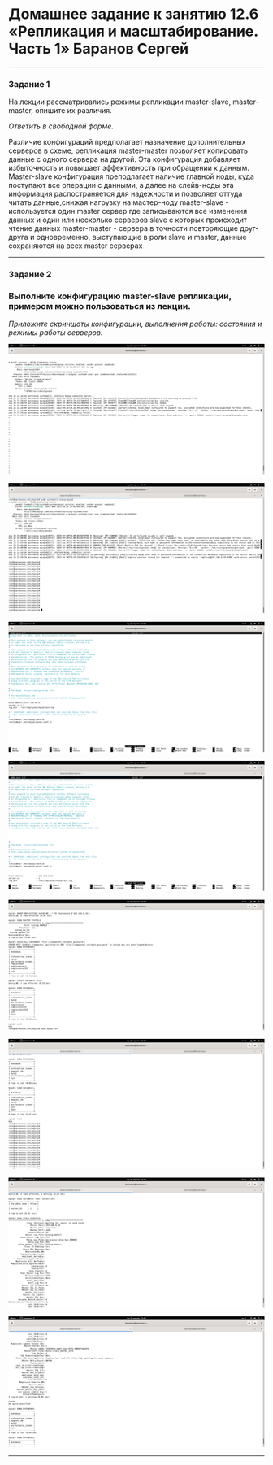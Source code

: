 # Домашнее задание к занятию 12.6 «Репликация и масштабирование. Часть 1» Баранов Сергей


---


### Задание 1

На лекции рассматривались режимы репликации master-slave, master-master, опишите их различия.

*Ответить в свободной форме.*

Различие конфигураций предполагает назначение дополнительных серверов в схеме, репликация master-master позволяет копировать данные с одного сервера на другой. Эта конфигурация добавляет избыточность и повышает эффективность при обращении к данным. 
Master-slave конфигурация преподлагает наличие главной ноды, куда поступают все операции с данными, а далее на слейв-ноды эта информация распостраняется для надежности и позволяет оттуда читать данные,снижая нагрузку на мастер-ноду
master-slave - используется один master сервер где записываются все изменения данных и один или несколько серверов slave с которых происходит чтение данных master-master - сервера в точности повторяющие друг-друга и одновременно, выступающие в роли slave и master, данные сохраняются на всех master серверах


---


### Задание 2

### Выполните конфигурацию master-slave репликации, примером можно пользоваться из лекции.

*Приложите скриншоты конфигурации, выполнения работы: состояния и режимы работы серверов.*

![monitoring](https://github.com/12sergey12/12.6_Replication/blob/main/images/12.6-2.png)

![monitoring](https://github.com/12sergey12/12.6_Replication/blob/main/images/12.6-2sl.png)

![monitoring](https://github.com/12sergey12/12.6_Replication/blob/main/images/12.6-2conf_m.png)

![monitoring](https://github.com/12sergey12/12.6_Replication/blob/main/images/12.6-2conf_sl.png)

![monitoring](https://github.com/12sergey12/12.6_Replication/blob/main/images/12.6-2pos_m.png)

![monitoring](https://github.com/12sergey12/12.6_Replication/blob/main/images/12.6-2repl_sl.png)

![monitoring](https://github.com/12sergey12/12.6_Replication/blob/main/images/12.6-2st_sl.png)

![monitoring](https://github.com/12sergey12/12.6_Replication/blob/main/images/12.6-2st_sl_.png)

---

